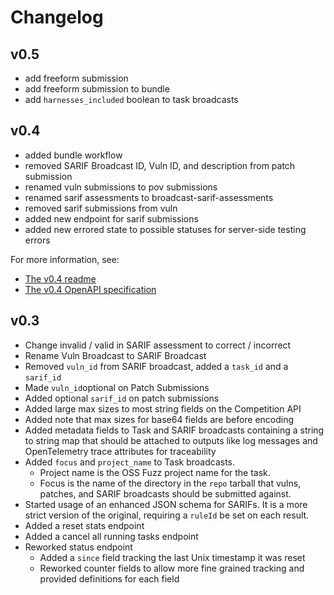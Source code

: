 # Changelog

## v0.5

- add freeform submission
- add freeform submission to bundle
- add `harnesses_included` boolean to task broadcasts

## v0.4

- added bundle workflow
- removed SARIF Broadcast ID, Vuln ID, and description from patch submission
- renamed vuln submissions to pov submissions
- renamed sarif assessments to broadcast-sarif-assessments
- removed sarif submissions from vuln
- added new endpoint for sarif submissions
- added new errored state to possible statuses for server-side testing errors

For more information, see:

- [The v0.4 readme](./api-v0.4-readme.md)
- [The v0.4 OpenAPI specification](./competition-swagger-v0.4.yaml)

## v0.3

- Change invalid / valid in SARIF assessment to correct / incorrect
- Rename Vuln Broadcast to SARIF Broadcast
- Removed `vuln_id` from SARIF broadcast, added a `task_id` and a `sarif_id`
- Made `vuln_id`optional on Patch Submissions
- Added optional `sarif_id` on patch submissions
- Added large max sizes to most string fields on the Competition API
- Added note that max sizes for base64 fields are before encoding
- Added metadata fields to Task and SARIF broadcasts containing a string to string map that should be attached
  to outputs like log messages and OpenTelemetry trace attributes for traceability
- Added `focus` and `project_name` to Task broadcasts.
  - Project name is the OSS Fuzz project name for the task.
  - Focus is the name of the directory in the `repo` tarball that vulns, patches, and SARIF broadcasts should be submitted against.
- Started usage of an enhanced JSON schema for SARIFs. It is a more strict version of the original, requiring a `ruleId` be set on each result.
- Added a reset stats endpoint
- Added a cancel all running tasks endpoint
- Reworked status endpoint
  - Added a `since` field tracking the last Unix timestamp it was reset
  - Reworked counter fields to allow more fine grained tracking and provided definitions for each field
